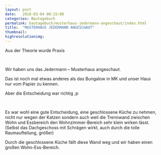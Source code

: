 ```yaml
---
layout: post
date:   2018-03-04 08:15:00
categories: Bautagebuch
permalink: bautagebuch/musterhaus-jedermann-angeschaut/index.html
title:  "MUSTERHAUS JEDERMANN ANGESCHAUT"
thumbnail: 
highresolutionimg: 
---
```


<div class="entry-content">

Aus der Theorie wurde Praxis

 

Wir haben uns das Jedermann – Musterhaus angeschaut.

<!--more-->

Das ist noch mal etwas anderes als das Bungalow in MK und unser Haus nur vom Papier zu kennen.

Aber die Entscheidung war richtig ;p

 

Es war wohl eine gute Entscheidung, eine geschlossene Küche zu nehmen, nicht nur wegen der Katzen sondern auch weil die Trennwand zwischen Wohn und Essbereich den Wohnzimmer-Bereich sehr klein wirken lässt. (Selbst das Dachgeschoss mit Schrägen wirkt, auch durch die tolle Raumaufteilung, größer)

Durch die geschlossene Küche fällt diese Wand weg und wir haben einen großen Wohn-Ess-Bereich.



</div><!-- .entry-content -->
